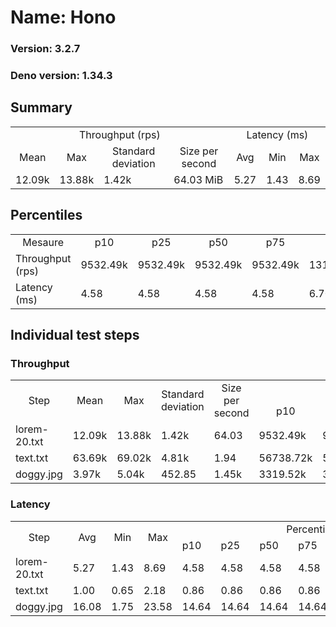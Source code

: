 # Name: Hono 
  
  ### Version: 3.2.7
  ### Deno version: 1.34.3

## Summary
<table>
<tr>
    <td align="center" colspan="4">Throughput (rps)</td>
    <td align="center" colspan="3">Latency (ms)</td>
</tr>
<tr>
    <td align="center">Mean</td>
    <td align="center">Max</td>
    <td align="center">Standard deviation</td>
    <td align="center">Size per second</td>
    <td align="center">Avg</td>
    <td align="center">Min</td>
    <td align="center">Max</td>
</tr>
<tr>
    <td>12.09k</td>
    <td>13.88k</td>
    <td>1.42k</td>
    <td>64.03 MiB</td>
    <td>5.27</td>
    <td>1.43</td>
    <td>8.69</td>
</tr>
</table>

## Percentiles

<table>
<tr>
  <td align="center">Mesaure</td>
  <td align="center">p10</td>
  <td align="center">p25</td>
  <td align="center">p50</td>
  <td align="center">p75</td>
  <td align="center">p90</td>
  <td align="center">p95</td>
  <td align="center">p99</td>
</tr>
<tr>
  <td>Throughput (rps)</td>
  <td>9532.49k</td>
  <td>9532.49k</td>
  <td>9532.49k</td>
  <td>9532.49k</td>
  <td>13146.71k</td>
  <td>13293.48k</td>
  <td>13876.85k</td>
</tr>
<tr>
  <td>Latency (ms)</td>
  <td>4.58</td>
  <td>4.58</td>
  <td>4.58</td>
  <td>4.58</td>
  <td>6.70</td>
  <td>7.39</td>
  <td>8.03</td>
</tr>
</table>

## Individual test steps

### Throughput

<table>
<tr>
  <td align="center" rowspan="2">Step</td>
  <td align="center" rowspan="2">Mean</td>
  <td align="center" rowspan="2">Max</td>
  <td align="center" rowspan="2">Standard deviation</td>
  <td align="center" rowspan="2">Size per second</td>
  <td align="center" colspan="7">Percentiles</td>
</tr>
<tr>
  <!-- still Step -->
  <!-- still Mean -->
  <!-- still Max -->
  <!-- still Standard deviation -->
  <!-- still Size per second -->
  <td align="center">p10</td>
  <td align="center">p25</td>
  <td align="center">p50</td>
  <td align="center">p75</td>
  <td align="center">p90</td>
  <td align="center">p95</td>
  <td align="center">p99</td>
</tr>
<tr>
  <td>lorem-20.txt</td>
  <td>12.09k</td>
  <td>13.88k</td>
  <td>1.42k</td>
  <td>64.03</td>
  <td>9532.49k</td>
  <td>9532.49k</td>
  <td>9532.49k</td>
  <td>9532.49k</td>
  <td>13146.71k</td>
  <td>13293.48k</td>
  <td>13876.85k</td>
</tr><tr>
  <td>text.txt</td>
  <td>63.69k</td>
  <td>69.02k</td>
  <td>4.81k</td>
  <td>1.94</td>
  <td>56738.72k</td>
  <td>56738.72k</td>
  <td>56738.72k</td>
  <td>56738.72k</td>
  <td>68675.56k</td>
  <td>69019.13k</td>
  <td>69019.13k</td>
</tr><tr>
  <td>doggy.jpg</td>
  <td>3.97k</td>
  <td>5.04k</td>
  <td>452.85</td>
  <td>1.45k</td>
  <td>3319.52k</td>
  <td>3319.52k</td>
  <td>3319.52k</td>
  <td>3319.52k</td>
  <td>4469.58k</td>
  <td>4633.94k</td>
  <td>4883.15k</td>
</tr></table>

### Latency

<table>
<tr>
  <td align="center" rowspan="2">Step</td>
  <td align="center" rowspan="2">Avg</td>
  <td align="center" rowspan="2">Min</td>
  <td align="center" rowspan="2">Max</td>
  <td align="center" colspan="7">Percentiles</td>
</tr>
<tr>
  <!-- still Avg -->
  <!-- still Min -->
  <!-- still Max -->
  <td>p10</td>
  <td>p25</td>
  <td>p50</td>
  <td>p75</td>
  <td>p90</td>
  <td>p95</td>
  <td>p99</td>
</tr>
<tr>
  <td>lorem-20.txt</td>
  <td>5.27</td>
  <td>1.43</td>
  <td>8.69</td>
  <td>4.58</td>
  <td>4.58</td>
  <td>4.58</td>
  <td>4.58</td>
  <td>6.70</td>
  <td>7.39</td>
  <td>8.03</td>
</tr><tr>
  <td>text.txt</td>
  <td>1.00</td>
  <td>0.65</td>
  <td>2.18</td>
  <td>0.86</td>
  <td>0.86</td>
  <td>0.86</td>
  <td>0.86</td>
  <td>1.14</td>
  <td>1.37</td>
  <td>1.74</td>
</tr><tr>
  <td>doggy.jpg</td>
  <td>16.08</td>
  <td>1.75</td>
  <td>23.58</td>
  <td>14.64</td>
  <td>14.64</td>
  <td>14.64</td>
  <td>14.64</td>
  <td>17.94</td>
  <td>18.56</td>
  <td>21.02</td>
</tr></table>